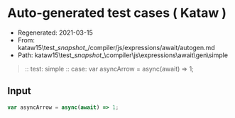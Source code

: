 # Auto-generated test cases ( Kataw )
- Regenerated: 2021-03-15
- From: kataw15\test\__snapshot__/compiler/js/expressions/await/autogen.md
- Path: kataw15\test\__snapshot__\compiler\js\expressions\await\gen\simple
> :: test: simple
> :: case: var asyncArrow = async(await) => 1;
## Input

`````js
var asyncArrow = async(await) => 1;
`````
